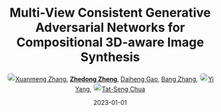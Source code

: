 ---
title: "Multi-View Consistent Generative Adversarial Networks for Compositional 3D-aware Image Synthesis"
collection: publications
permalink: /publication/Multi-Vi2023
date: 2023-01-01
doi: 
oral: 
keywords: aware image synthesis, image synthesis, networks compositional 3d
venue: 'International Journal of Computer Vision (IJCV)'
paperurl: 'https://zdzheng.xyz/files/Zhang_MVCGAN.pdf'
author: '<a href="https://zdzheng.xyz/authors/Xuanmeng-Zhang" class="author"> <img src= "https://zdzheng.xyz/coauthors/xuanmeng-zhang.jpg" alt="xuanmeng-zhang" style="border-radius: 50%; height:20px; width:20px">Xuanmeng Zhang</a>, <strong><a href="https://zdzheng.xyz/authors/Zhedong-Zheng" class="author">Zhedong Zheng</a></strong>, <a href="https://zdzheng.xyz/authors/Daiheng-Gao" class="author">Daiheng Gao</a>, <a href="https://zdzheng.xyz/authors/Bang-Zhang" class="author">Bang Zhang</a>, <a href="https://zdzheng.xyz/authors/Yi-Yang" class="author"> <img src= "https://zdzheng.xyz/coauthors/yi-yang.jpeg" alt="yi-yang" style="border-radius: 50%; height:20px; width:20px">Yi Yang</a>, <a href="https://zdzheng.xyz/authors/Tat-Seng-Chua" class="author"> <img src= "https://zdzheng.xyz/coauthors/tat-seng-chua.jpeg" alt="tat-seng-chua" style="border-radius: 50%; height:20px; width:20px">Tat-Seng Chua</a>'
sqlauthor: '{"@type": "Person","name": "Xuanmeng Zhang"}, {"@type": "Person","name": "Zhedong Zheng"}, {"@type": "Person","name": "Daiheng Gao"}, {"@type": "Person","name": "Bang Zhang"}, {"@type": "Person","name": "Yi Yang"}, {"@type": "Person","name": "Tat Seng Chua"}'
citation: ' Xuanmeng Zhang,  Zhedong Zheng,  Daiheng Gao,  Bang Zhang,  Yi Yang,  Tat-Seng Chua, &quot;Multi-View Consistent Generative Adversarial Networks for Compositional 3D-aware Image Synthesis.&quot; IJCV, 2023.'
pub_year: '2023'
bib: >
    @article{zhang2023multiview,<br>author = "Zhang, Xuanmeng and Zheng, Zhedong and Gao, Daiheng and Zhang, Bang and Yang, Yi and Chua, Tat-Seng",<br>title = "Multi-View Consistent Generative Adversarial Networks for Compositional 3D-aware Image Synthesis",<br>journal = "IJCV",<br>url = "https://zdzheng.xyz/files/Zhang\_MVCGAN.pdf",<br>year = "2023"
    }

---
